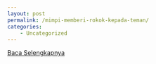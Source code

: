 ```yaml
---
layout: post
permalink: /mimpi-memberi-rokok-kepada-teman/
categories:
    - Uncategorized
---
```


[Baca Selengkapnya](/04)